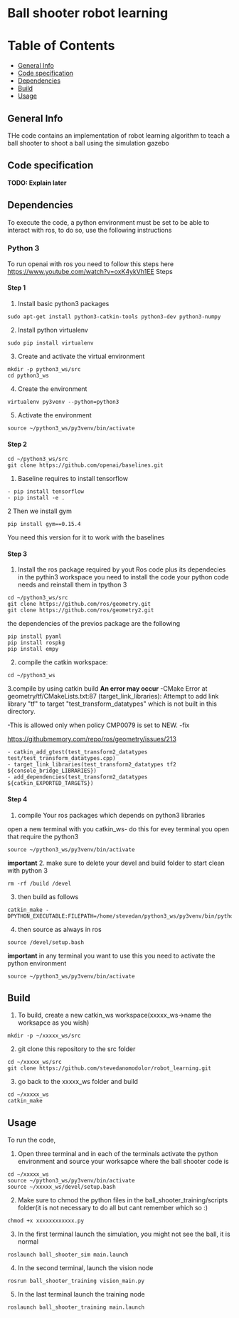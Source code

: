 # Ball shooter robot learning

# Table of Contents
* [General Info](#General-info)
* [Code specification](#Code-specification)
* [Dependencies](#Dependencies)
* [Build](#Build)
* [Usage](#Usage)

## General Info
THe code contains an implementation of robot learning algorithm to teach a ball shooter to shoot a ball using the simulation gazebo

## Code specification
**TODO: Explain later**

## Dependencies
To execute the code, a python environment must be set to be able to interact with ros, to do so, use the following instructions
### Python 3
To run openai with ros you need to follow this steps here
https://www.youtube.com/watch?v=oxK4ykVh1EE
Steps

#### **Step 1**
1. Install basic python3 packages
```
sudo apt-get install python3-catkin-tools python3-dev python3-numpy
```
2. Install python virtualenv
```
sudo pip install virtualenv
```
3. Create and activate the virtual environment
```
mkdir -p python3_ws/src
cd python3_ws
```
4. Create the environment
```
virtualenv py3venv --python=python3
```
5. Activate the environment
```
source ~/python3_ws/py3venv/bin/activate
```

#### **Step 2**
```
cd ~/python3_ws/src
git clone https://github.com/openai/baselines.git
```
1. Baseline requires to install tensorflow
```
- pip install tensorflow
- pip install -e .
```
2 Then we install gym
```
pip install gym==0.15.4
```
You need this version for it to work with the baselines

#### **Step 3**
1. Install the ros package required by yout Ros code plus its dependecies in the pythin3 workspace
you need to install the code your python code needs and reinstall them in tpython 3
```
cd ~/python3_ws/src
git clone https://github.com/ros/geometry.git
git clone https://github.com/ros/geometry2.git
```
the dependencies of the previos package are the following
```
pip install pyaml
pip install rospkg
pip install empy
```

2. compile the catkin workspace:
```
cd ~/python3_ws
```
3.compile by using catkin build
**An error may occur**
-CMake Error at geometry/tf/CMakeLists.txt:87 (target_link_libraries):
  Attempt to add link library "tf" to target "test_transform_datatypes" which
  is not built in this directory.

  -This is allowed only when policy CMP0079 is set to NEW.
-fix

https://githubmemory.com/repo/ros/geometry/issues/213
```
- catkin_add_gtest(test_transform2_datatypes test/test_transform_datatypes.cpp)
- target_link_libraries(test_transform2_datatypes tf2  ${console_bridge_LIBRARIES})
- add_dependencies(test_transform2_datatypes ${catkin_EXPORTED_TARGETS})
```

#### **Step 4**
1. compile Your ros packages which depends on python3 libraries

open a new terminal with you catkin_ws- do this for evey terminal you open that require the python3
```
source ~/python3_ws/py3venv/bin/activate
```
**important**
2. make sure to delete your devel and build folder to start clean with python 3
```
rm -rf /build /devel
```
3. then build as follows
```
catkin_make -DPYTHON_EXECUTABLE:FILEPATH=/home/stevedan/python3_ws/py3venv/bin/python
```
4. then source as always in ros
```
source /devel/setup.bash
```

**important**
in any terminal you want to use this you need to activate the python environment
```
source ~/python3_ws/py3venv/bin/activate
```
## Build
1. To build, create a new catkin_ws workspace(xxxxx_ws->name the worksapce as you wish)
```
mkdir -p ~/xxxxx_ws/src
```
2. git clone this repository to the src folder
```
cd ~/xxxxx_ws/src
git clone https://github.com/stevedanomodolor/robot_learning.git
```
3. go back to the xxxxx_ws folder and build
```
cd ~/xxxxx_ws
catkin_make
```
## Usage
To run the code,
1. Open three terminal and in each of the terminals activate the python environment and source your worksapce where the ball shooter code is
 ```
 cd ~/xxxxx_ws
 source ~/python3_ws/py3venv/bin/activate
 source ~/xxxxx_ws/devel/setup.bash
 ```
 2. Make sure to chmod the python files in the ball_shooter_training/scripts folder(it is not necessary to do all but cant remember which so :)
 ```
 chmod +x xxxxxxxxxxxx.py
 ```
 3. In the first terminal launch the simulation, you might not see the ball, it is normal
 ```
roslaunch ball_shooter_sim main.launch
 ```
 4. In the second terminal, launch the vision node
 ```
rosrun ball_shooter_training vision_main.py
 ```
 5. In the last terminal launch the training node
 ```
roslaunch ball_shooter_training main.launch  
 ```
